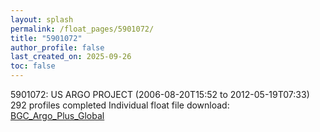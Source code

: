 ```yaml
---
layout: splash
permalink: /float_pages/5901072/
title: "5901072"
author_profile: false
last_created_on: 2025-09-26
toc: false
---
```

 
5901072: US ARGO PROJECT (2006-08-20T15:52 to 2012-05-19T07:33)
292 profiles completed
Individual float file download: [BGC_Argo_Plus_Global](https://ftp.soest.hawaii.edu/bgc_argo_plus/Individual_Floats/outliers_removed/5901072_Sprof_processed.nc)
